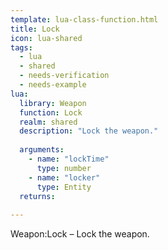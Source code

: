 ```yaml
---
template: lua-class-function.html
title: Lock
icon: lua-shared
tags:
  - lua
  - shared
  - needs-verification
  - needs-example
lua:
  library: Weapon
  function: Lock
  realm: shared
  description: "Lock the weapon."
  
  arguments:
    - name: "lockTime"
      type: number
    - name: "locker"
      type: Entity
  returns:
    
---
```


<div class="lua__search__keywords">
Weapon:Lock &#x2013; Lock the weapon.
</div>
